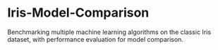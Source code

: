 # Iris-Model-Comparison
Benchmarking multiple machine learning algorithms on the classic Iris dataset, with performance evaluation for model comparison.
